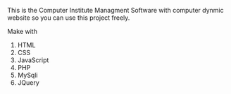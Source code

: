 This is the Computer Institute Managment Software with computer dynmic website so you can use this project freely.

Make with
1. HTML
2. CSS
3. JavaScript
4. PHP
4. MySqli
4. JQuery
